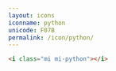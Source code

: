 ```yaml
---
layout: icons
iconname: python
unicode: F07B
permalink: /icon/python/
---
```


``` html
<i class="mi mi-python"></i>
```

